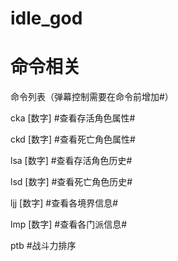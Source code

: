 # idle_god
# 命令相关
命令列表（弹幕控制需要在命令前增加#）

cka [数字] #查看存活角色属性#

ckd [数字] #查看死亡角色属性#

lsa [数字] #查看存活角色历史#

lsd [数字] #查看死亡角色历史#

ljj [数字] #查看各境界信息#

lmp [数字] #查看各门派信息#

ptb #战斗力排序